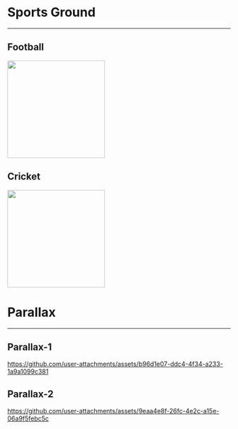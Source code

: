 # Sports Ground
-----
## Football  
<img src="https://github.com/TanotiCoder/SportsGround/assets/81159555/c65852c7-c691-4c39-8927-91d5bd3b2e3f" width="220px"/>

## Cricket
<img src="https://github.com/TanotiCoder/SportsGround/assets/81159555/9ef03833-b733-49f7-ad9c-8040f2ad61ae" width="220px"/>

# Parallax
--------
## Parallax-1
https://github.com/user-attachments/assets/b96d1e07-ddc4-4f34-a233-1a9a1099c381
## Parallax-2
https://github.com/user-attachments/assets/9eaa4e8f-26fc-4e2c-a15e-06a9f5febc5c
